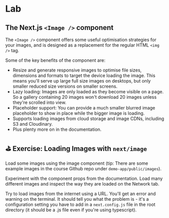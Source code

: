 # Lab

## The Next.js `<Image />` component

The `<Image />` component offers some useful optimisation strategies for your images, and is designed as a replacement for the regular HTML `<img />` tag.

Some of the key benefits of the component are:

- Resize and generate responsive images to optimise file sizes, dimensions and formats to target the device loading the image. This means you'll serve up large full size images on desktops, but only smaller reduced size versions on smaller screens.
- Lazy loading: Images are only loaded as they become visible on a page. So a gallery containing 20 images won't download 20 images unless they're scrolled into view.
- Placeholder support: You can provide a much smaller blurred image placeholder to show in place while the bigger image is loading.
- Supports loading images from cloud storage and image CDNs, including S3 and Cloudinary.
- Plus plenty more on in the documentation.

## ⛳️ Exercise: Loading Images with `next/image`

Load some images using the image component (tip: There are some example images in the course Github repo under `demo-app/public/images`).

Experiment with the component props from the documentation. Load many different images and inspect the way they are loaded on the Network tab.

Try to load images from the internet using a URL. You'll get an error and warning on the terminal. It should tell you what the problem is - it's a configuration setting you have to add in a `next.config.js` file in the root directory (it should be a .js file even if you're using typescript).